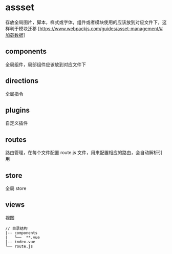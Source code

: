 # assset
存放全局图片，脚本，样式或字体，组件或者模块使用的应该放到对应文件下，这样利于模块迁移
[https://www.webpackjs.com/guides/asset-management/#加载数据]

## components
全局组件，局部组件应该放到对应文件下

## directions
全局指令

## plugins
自定义插件

## routes
路由管理，在每个文件配置 route.js 文件，用来配置相应的路由，会自动解析引用

## store
全局 store

## views
视图
```
// 目录结构
|-- components
|   └──  **.vue
|-- index.vue
└── route.js
```